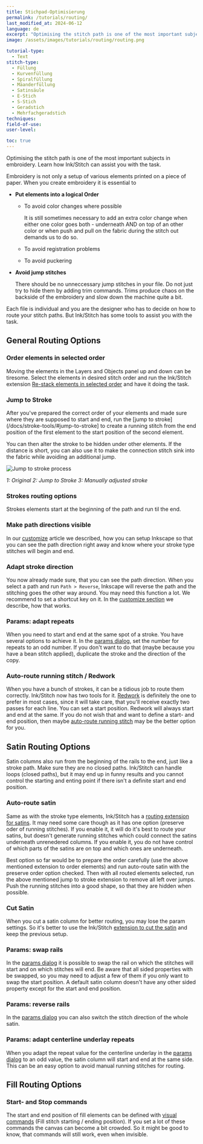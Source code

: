 ```yaml
---
title: Stichpad-Optimisierung
permalink: /tutorials/routing/
last_modified_at: 2024-06-12
language: de
excerpt: "Optimising the stitch path is one of the most important subjects in embroidery. Learn how Ink/Stitch can assist you with the task."
image: /assets/images/tutorials/routing/routing.png

tutorial-type:
  - Text
stitch-type:
  - Füllung
  - Kurvenfüllung
  - Spiralfüllung
  - Mäanderfüllung
  - Satinsäule
  - E-Stich
  - S-Stich
  - Geradstich
  - Mehrfachgeradstich
techniques:
field-of-use:
user-level: 

toc: true
---
```

Optimising the stitch path is one of the most important subjects in embroidery. Learn how Ink/Stitch can assist you with the task.

Embroidery is not only a setup of various elements printed on a piece of paper. When you create embroidery it is essential to

* **Put elements into a logical Order**
  * To avoid color changes where possible

    It is still sometimes necessary to add an extra color change when either one color goes both - underneath AND on top of an other color
    or when push and pull on the fabric during the stitch out demands us to do so.
  * To avoid registration problems
  * To avoid puckering
* **Avoid jump stitches**

  There should be no unneccessary jump stitches in your file. Do not just try to hide them by adding trim commands.
  Trims produce chaos on the backside of the embroidery and slow down the machine quite a bit.

Each file is individual and you are the designer who has to decide on how to route your stitch paths. But Ink/Stitch has some tools to assist you with the task.

## General Routing Options

### Order elements in selected order

Moving the elements in the Layers and Objects panel up and down can be tiresome. Select the elements in desired stitch order and run the Ink/Stitch extension [Re-stack elements in selected order](/docs/edit/#re-stack-objects-in-order-of-selection) and have it doing the task.

### Jump to Stroke

After you've prepared the correct order of your elements and made sure where they are supposed to start and end,
run the [jump to stroke](/docs/stroke-tools/#jump-to-stroke] to create a running stitch from the end position of the first element to the start position of the second element.

You can then alter the stroke to be hidden under other elements. If the distance is short, you can also use it to make the connection stitch sink into the fabric while avoiding an additional jump.

![Jump to stroke process](/assets/images/docs/jump_to_stroke.png)

*1: Original 2: Jump to Stroke 3: Manually adjusted stroke*

### Strokes routing options

Strokes elements start at the beginning of the path and run til the end.

### Make path directions visible

In our [customize](/docs/customize/#enabling-path-outlines--direction) article we described, how you can setup Inkscape so that you can see the path direction right away and know where your stroke type stitches will begin and end.

### Adapt stroke direction

You now already made sure, that you can see the path direction. When you select a path and run `Path > Reverse`, Inkscape will reverse the path and the stitching goes the other way around. You may need this function a lot. We recommend to set a shortcut key on it. In the [customize section](/docs/customize/#shortcut-keys) we describe, how that works.

### Params: adapt repeats

When you need to start and end at the same spot of a stroke. You have several options to achieve it. In the [params dialog](/docs/params/), set the number for repeats to an odd number. If you don't want to do that (maybe because you have a bean stitch applied), duplicate the stroke and the direction of the copy.

### Auto-route running stitch / Redwork

When you have a bunch of strokes, it can be a tidious job to route them correctly.
Ink/Stitch now has two tools for it. [Redwork](/docs/stroke-tools/#redwork) is definitely the one to prefer in most cases, since it will take care, that you'll receive exactly two passes for each line. You can set a start position. Redwork will always start and end at the same. If you do not wish that and want to define a start- and end position, then maybe [auto-route running stitch](/docs/stroke-tools/#autoroute-running-stitch) may be the better option for you.


## Satin Routing Options

Satin columns also run from the beginning of the rails to the end, just like a stroke path. Make sure they are no closed paths. Ink/Stitch can handle loops (closed paths), but it may end up in funny results and you cannot control the starting and enting point if there isn't a definite start and end position.

### Auto-route satin

Same as with the stroke type elements, Ink/Stitch has a [routing extension for satins](/docs/satin-tools/#auto-route-satin-columns). It may need some care though as it has one option (preserve oder of running stitches). If you enable it, it will do it's best to route your satins, but doesn't generate running stitches which could connect the satins underneath unrenedered columns. If you enable it, you do not have control of which parts of the satins are on top and which ones are underneath.

Best option so far would be to prepare the order carefully (use the above mentioned extension to order elements) and run auto-route satin with the preserve order option checked. Then with all routed elements selected, run the above mentioned jump to stroke extension to remove all left over jumps. Push the running stitches into a good shape, so that they are hidden when possible.

### Cut Satin

When you cut a satin column for better routing, you may lose the param settings. So it's better to use the Ink/Stitch [extension to cut the satin](/docs/satin-tools/#cut-satin-column) and keep the previous setup.

### Params: swap rails

In the [params dialog](/docs/params/) it is possible to swap the rail on which the stitches will start and on which stitches will end. Be aware that all sided properties with be swapped, so you may need to adjust a few of them if you only want to swap the start position. A default satin column doesn't have any other sided property except for the start and end position.

### Params: reverse rails

In the [params dialog](/docs/params/) you can also switch the stitch direction of the whole satin.

### Params: adapt centerline underlay repeats

When you adapt the repeat value for the centerline underlay in the [params dialog](/docs/params/) to an odd value, the satin column will start and end at the same side. This can be an easy option to avoid manual running stitches for routing.

## Fill Routing Options

### Start- and Stop commands

The start and end position of fill elements can be defined with [visual commands](/docs/commands/) (Fill stitch starting / ending position). If you set a lot of these commands the canvas can become a bit crowded. So it might be good to know, that commands will still work, even when invisible.
